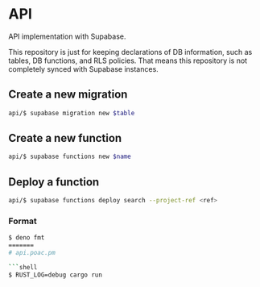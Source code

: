 # API

API implementation with Supabase.

This repository is just for keeping declarations of DB information, such as
tables, DB functions, and RLS policies. That means this repository is not
completely synced with Supabase instances.

## Create a new migration

```bash
api/$ supabase migration new $table
```

## Create a new function

```bash
api/$ supabase functions new $name
```

## Deploy a function

```bash
api/$ supabase functions deploy search --project-ref <ref>
```

### Format

```bash
$ deno fmt
=======
# api.poac.pm

```shell
$ RUST_LOG=debug cargo run
```
